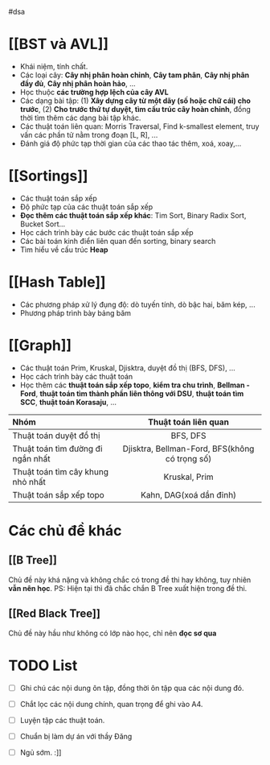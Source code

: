 #dsa
# [[BST và AVL]]
- Khái niệm, tính chất.
- Các loại cây: **Cây nhị phân hoàn chỉnh**, **Cây tam phân**, **Cây nhị phân đầy đủ**, **Cây nhị phân hoàn hảo**, ...
- Học thuộc **các trường hợp lệch của cây AVL**
- Các dạng bài tập: (1) **Xây dựng cây từ một dãy (số hoặc chữ cái) cho trước**, (2) **Cho trước thứ tự duyệt, tìm cấu trúc cây hoàn chỉnh**, đồng thời tìm thêm các dạng bài tập khác.
- Các thuật toán liên quan: Morris Traversal, Find k-smallest element, truy vấn các phần tử nằm trong đoạn [L, R], ...
- Đánh giá độ phức tạp thời gian của các thao tác thêm, xoá, xoay,...

# [[Sortings]]
- Các thuật toán sắp xếp
- Độ phức tạp của các thuật toán sắp xếp 
- **Đọc thêm các thuật toán sắp xếp khác**: Tim Sort, Binary Radix Sort, Bucket Sort...
- Học cách trình bày các bước các thuật toán sắp xếp
- Các bài toán kinh điển liên quan đến sorting, binary search
- Tìm hiểu về cấu trúc **Heap**

# [[Hash Table]]
- Các phương pháp xử lý đụng độ: dò tuyến tính, dò bậc hai, băm kép, ...
- Phương pháp trình bày bảng băm

# [[Graph]]
- Các thuật toán Prim, Kruskal, Djisktra, duyệt đồ thị (BFS, DFS), ...
- Học cách trình bày các thuật toán
- Học thêm các **thuật toán sắp xếp topo**, **kiểm tra chu trình**, **Bellman - Ford**, **thuật toán tìm thành phần liên thông với DSU**, **thuật toán tìm SCC**, **thuật toán Korasaju**, ...

| Nhóm                              |              Thuật toán liên quan              |
| :-------------------------------- | :--------------------------------------------: |
| Thuật toán duyệt đồ thị           |                    BFS, DFS                    |
| Thuật toán tìm đường đi ngắn nhất | Djisktra, Bellman-Ford, BFS(không có trọng số) |
| Thuật toán tìm cây khung nhỏ nhất |                 Kruskal, Prim                  |
| Thuật toán sắp xếp topo           |            Kahn, DAG(xoá dần đỉnh)             |

# Các chủ đề khác

## [[B Tree]]
Chủ đề này khá nặng và không chắc có trong đề thi hay không, tuy nhiên **vẫn nên học**. 
PS: Hiện tại thì đã chắc chắn B Tree xuất hiện trong đề thi.

## [[Red Black Tree]]
Chủ đề này hầu như không có lớp nào học, chỉ nên **đọc sơ qua**

# TODO List
- [ ] Ghi chú các nội dung ôn tập, đồng thời ôn tập qua các nội dung đó.
- [ ] Chắt lọc các nội dung chính, quan trọng để ghi vào A4.
- [ ] Luyện tập các thuật toán.
- [ ] Chuẩn bị làm dự án với thầy Đăng
- [ ] Ngủ sớm. :]]






